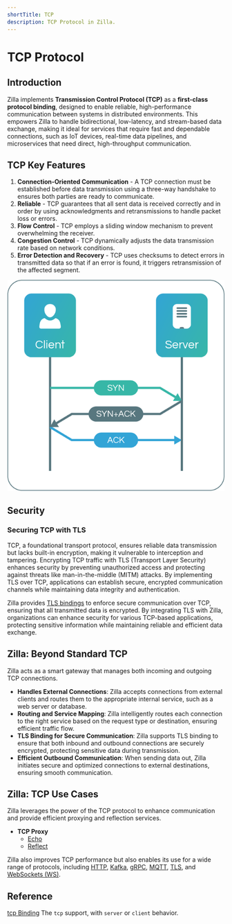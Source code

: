 ```yaml
---
shortTitle: TCP
description: TCP Protocol in Zilla.
---
```


# TCP Protocol

## Introduction

Zilla implements **Transmission Control Protocol (TCP)** as a **first-class protocol binding**, designed to enable reliable, high-performance communication between systems in distributed environments. This empowers Zilla to handle bidirectional, low-latency, and stream-based data exchange, making it ideal for services that require fast and dependable connections, such as IoT devices, real-time data pipelines, and microservices that need direct, high-throughput communication.

## TCP Key Features

1. **Connection-Oriented Communication** - A TCP connection must be established before data transmission using a three-way handshake to ensures both parties are ready to communicate.
2. **Reliable** - TCP guarantees that all sent data is received correctly and in order by using acknowledgments and retransmissions to handle packet loss or errors.
3. **Flow Control** - TCP employs a sliding window mechanism to prevent overwhelming the receiver.
4. **Congestion Control** - TCP dynamically adjusts the data transmission rate based on network conditions. 
5. **Error Detection and Recovery** - TCP uses checksums to detect errors in transmitted data so that if an error is found, it triggers retransmission of the affected segment.

![How TCP initiates Communication](./images/tcp-initiates-connection.png)

## Security

### Securing TCP with TLS

TCP, a foundational transport protocol, ensures reliable data transmission but lacks built-in encryption, making it vulnerable to interception and tampering. Encrypting TCP traffic with TLS (Transport Layer Security) enhances security by preventing unauthorized access and protecting against threats like man-in-the-middle (MITM) attacks. By implementing TLS over TCP, applications can establish secure, encrypted communication channels while maintaining data integrity and authentication.

Zilla provides [TLS bindings](https://docs.aklivity.io/zilla/latest/reference/config/bindings/tls/) to enforce secure communication over TCP, ensuring that all transmitted data is encrypted. By integrating TLS with Zilla, organizations can enhance security for various TCP-based applications, protecting sensitive information while maintaining reliable and efficient data exchange.

## Zilla: Beyond Standard TCP

Zilla acts as a smart gateway that manages both incoming and outgoing TCP connections.

- **Handles External Connections**: Zilla accepts connections from external clients and routes them to the appropriate internal service, such as a web server or database.
- **Routing and Service Mapping**: Zilla intelligently routes each connection to the right service based on the request type or destination, ensuring efficient traffic flow.
- **TLS Binding for Secure Communication**: Zilla supports TLS binding to ensure that both inbound and outbound connections are securely encrypted, protecting sensitive data during transmission.
- **Efficient Outbound Communication**: When sending data out, Zilla initiates secure and optimized connections to external destinations, ensuring smooth communication.

## Zilla: TCP Use Cases

Zilla leverages the power of the TCP protocol to enhance communication and provide efficient proxying and reflection services.

- **TCP Proxy**
    - [Echo](https://github.com/aklivity/zilla-examples/tree/main/tcp.echo)
    - [Reflect](https://github.com/aklivity/zilla-examples/tree/main/tcp.reflect)

Zilla also improves TCP performance but also enables its use for a wide range of protocols, including [HTTP](./http.md#http-protocol), [Kafka](./kafka.md#kafka-protocol), [gRPC](./grpc.md#grpc-protocol), [MQTT](./mqtt.md#mqtt-protocol), [TLS](./tls.md#tls-protocol), and [WebSockets (WS)](./ws.md#ws-protocol).

## Reference

[tcp Binding](../../reference/config/bindings/tcp/README.md) The `tcp` support, with `server` or `client` behavior.

